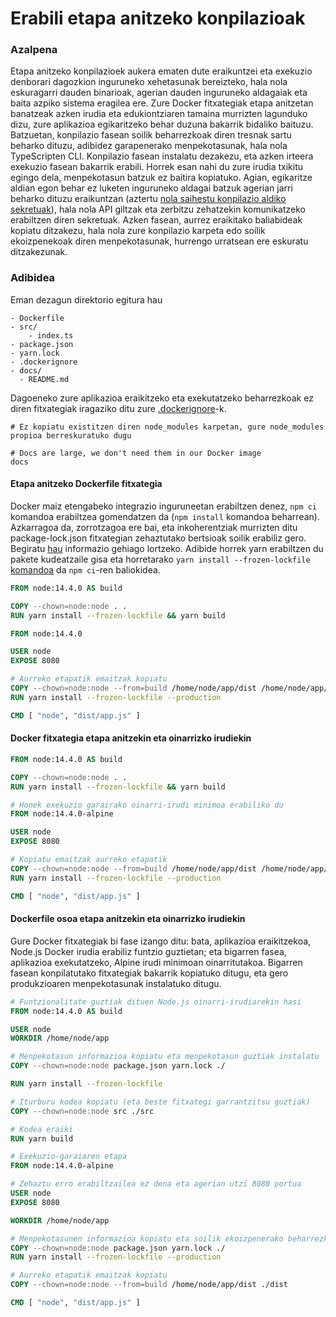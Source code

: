 # Erabili etapa anitzeko konpilazioak

### Azalpena

Etapa anitzeko konpilazioek aukera ematen dute eraikuntzei eta exekuzio denborari dagozkion inguruneko xehetasunak bereizteko, hala nola eskuragarri dauden binarioak, agerian dauden inguruneko aldagaiak eta baita azpiko sistema eragilea ere. Zure Docker fitxategiak etapa anitzetan banatzeak azken irudia eta edukiontziaren tamaina murrizten lagunduko dizu, zure aplikazioa egikaritzeko behar duzuna bakarrik bidaliko baituzu. Batzuetan, konpilazio fasean soilik beharrezkoak diren tresnak sartu beharko dituzu, adibidez garapenerako menpekotasunak, hala nola TypeScripten CLI. Konpilazio fasean instalatu dezakezu, eta azken irteera exekuzio fasean bakarrik erabili. Horrek esan nahi du zure irudia txikitu egingo dela, menpekotasun batzuk ez baitira kopiatuko. Agian, egikaritze aldian egon behar ez luketen inguruneko aldagai batzuk agerian jarri beharko dituzu eraikuntzan (aztertu [nola saihestu konpilazio aldiko sekretuak](/sections/docker/avoid-build-time-secrets.basque.md)), hala nola API giltzak eta zerbitzu zehatzekin komunikatzeko erabiltzen diren sekretuak. Azken fasean, aurrez eraikitako baliabideak kopiatu ditzakezu, hala nola zure konpilazio karpeta edo soilik ekoizpenekoak diren menpekotasunak, hurrengo urratsean ere eskuratu ditzakezunak.

### Adibidea

Eman dezagun direktorio egitura hau

```
- Dockerfile
- src/
    - index.ts
- package.json
- yarn.lock
- .dockerignore
- docs/
  - README.md
```
Dagoeneko zure aplikazioa eraikitzeko eta exekutatzeko beharrezkoak ez diren fitxategiak iragaziko ditu zure [.dockerignore](../docker/docker-ignore.basque.md)-k.

```
# Ez kopiatu existitzen diren node_modules karpetan, gure node_modules propioa berreskuratuko dugu

# Docs are large, we don't need them in our Docker image
docs
```

#### Etapa anitzeko Dockerfile fitxategia

Docker maiz etengabeko integrazio inguruneetan erabiltzen denez, `npm ci` komandoa erabiltzea gomendatzen da (`npm install` komandoa beharrean). Azkarragoa da, zorrotzagoa ere bai, eta inkoherentziak murrizten ditu package-lock.json fitxategian zehaztutako bertsioak soilik erabiliz gero. Begiratu [hau](https://docs.npmjs.com/cli/ci.html#description) informazio gehiago lortzeko. Adibide horrek yarn erabiltzen du pakete kudeatzaile gisa eta horretarako `yarn install --frozen-lockfile` [komandoa](https://classic.yarnpkg.com/en/docs/cli/install/) da `npm ci`-ren baliokidea.

```dockerfile
FROM node:14.4.0 AS build

COPY --chown=node:node . .
RUN yarn install --frozen-lockfile && yarn build

FROM node:14.4.0

USER node
EXPOSE 8080

# Aurreko etapatik emaitzak kopiatu
COPY --chown=node:node --from=build /home/node/app/dist /home/node/app/package.json /home/node/app/yarn.lock ./
RUN yarn install --frozen-lockfile --production

CMD [ "node", "dist/app.js" ]
```

#### Docker fitxategia etapa anitzekin eta oinarrizko irudiekin

```dockerfile
FROM node:14.4.0 AS build

COPY --chown=node:node . .
RUN yarn install --frozen-lockfile && yarn build

# Honek exekuzio garairako oinarri-irudi minimoa erabiliko du
FROM node:14.4.0-alpine

USER node
EXPOSE 8080

# Kopiatu emaitzak aurreko etapatik
COPY --chown=node:node --from=build /home/node/app/dist /home/node/app/package.json /home/node/app/yarn.lock ./
RUN yarn install --frozen-lockfile --production

CMD [ "node", "dist/app.js" ]
```

#### Dockerfile osoa etapa anitzekin eta oinarrizko irudiekin

Gure Docker fitxategiak bi fase izango ditu: bata, aplikazioa eraikitzekoa, Node.js Docker irudia erabiliz funtzio guztietan; eta bigarren fasea, aplikazioa exekutatzeko, Alpine irudi minimoan oinarritutakoa. Bigarren fasean konpilatutako fitxategiak bakarrik kopiatuko ditugu, eta gero produkzioaren menpekotasunak instalatuko ditugu.

```dockerfile
# Funtzionalitate guztiak dituen Node.js oinarri-irudiarekin hasi
FROM node:14.4.0 AS build

USER node
WORKDIR /home/node/app

# Menpekotasun informazioa kopiatu eta menpekotasun guztiak instalatu
COPY --chown=node:node package.json yarn.lock ./

RUN yarn install --frozen-lockfile

# Iturburu kodea kopiatu (eta beste fitxategi garrantzitsu guztiak)
COPY --chown=node:node src ./src

# Kodea eraiki
RUN yarn build

# Exekuzio-garaiaren etapa
FROM node:14.4.0-alpine

# Zehaztu erro erabiltzailea ez dena eta agerian utzi 8080 portua
USER node
EXPOSE 8080

WORKDIR /home/node/app

# Menpekotasunen informazioa kopiatu eta soilik ekoizpenerako beharrezko dire menpekotasunak instalatu
COPY --chown=node:node package.json yarn.lock ./
RUN yarn install --frozen-lockfile --production

# Aurreko etapatik emaitzak kopiatu
COPY --chown=node:node --from=build /home/node/app/dist ./dist

CMD [ "node", "dist/app.js" ]
```

